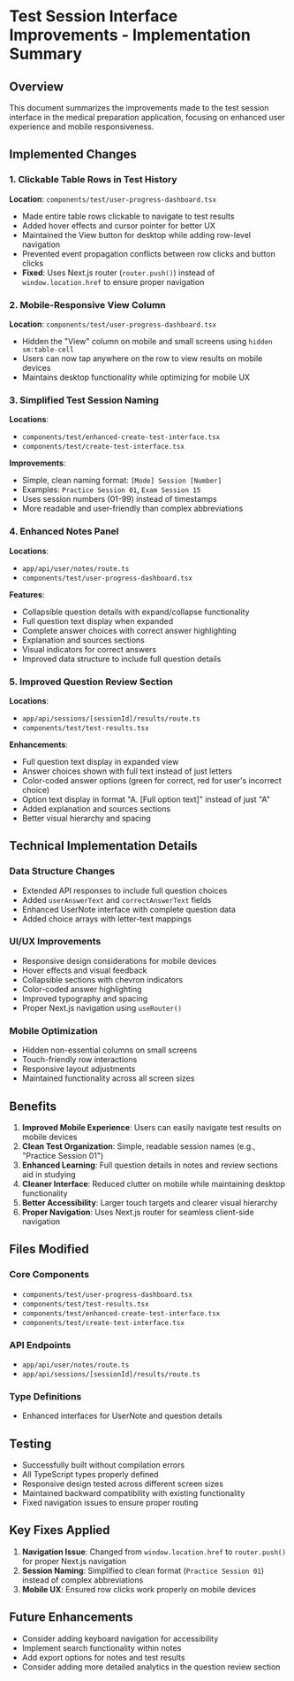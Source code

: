 # Test Session Interface Improvements - Implementation Summary

## Overview
This document summarizes the improvements made to the test session interface in the medical preparation application, focusing on enhanced user experience and mobile responsiveness.

## Implemented Changes

### 1. Clickable Table Rows in Test History
**Location**: `components/test/user-progress-dashboard.tsx`
- Made entire table rows clickable to navigate to test results
- Added hover effects and cursor pointer for better UX
- Maintained the View button for desktop while adding row-level navigation
- Prevented event propagation conflicts between row clicks and button clicks
- **Fixed**: Uses Next.js router (`router.push()`) instead of `window.location.href` to ensure proper navigation

### 2. Mobile-Responsive View Column
**Location**: `components/test/user-progress-dashboard.tsx`
- Hidden the "View" column on mobile and small screens using `hidden sm:table-cell`
- Users can now tap anywhere on the row to view results on mobile devices
- Maintains desktop functionality while optimizing for mobile UX

### 3. Simplified Test Session Naming
**Locations**: 
- `components/test/enhanced-create-test-interface.tsx`
- `components/test/create-test-interface.tsx`

**Improvements**:
- Simple, clean naming format: `[Mode] Session [Number]`
- Examples: `Practice Session 01`, `Exam Session 15`
- Uses session numbers (01-99) instead of timestamps
- More readable and user-friendly than complex abbreviations

### 4. Enhanced Notes Panel
**Locations**:
- `app/api/user/notes/route.ts`
- `components/test/user-progress-dashboard.tsx`

**Features**:
- Collapsible question details with expand/collapse functionality
- Full question text display when expanded
- Complete answer choices with correct answer highlighting
- Explanation and sources sections
- Visual indicators for correct answers
- Improved data structure to include full question details

### 5. Improved Question Review Section
**Locations**:
- `app/api/sessions/[sessionId]/results/route.ts`
- `components/test/test-results.tsx`

**Enhancements**:
- Full question text display in expanded view
- Answer choices shown with full text instead of just letters
- Color-coded answer options (green for correct, red for user's incorrect choice)
- Option text display in format "A. [Full option text]" instead of just "A"
- Added explanation and sources sections
- Better visual hierarchy and spacing

## Technical Implementation Details

### Data Structure Changes
- Extended API responses to include full question choices
- Added `userAnswerText` and `correctAnswerText` fields
- Enhanced UserNote interface with complete question data
- Added choice arrays with letter-text mappings

### UI/UX Improvements
- Responsive design considerations for mobile devices
- Hover effects and visual feedback
- Collapsible sections with chevron indicators
- Color-coded answer highlighting
- Improved typography and spacing
- Proper Next.js navigation using `useRouter()`

### Mobile Optimization
- Hidden non-essential columns on small screens
- Touch-friendly row interactions
- Responsive layout adjustments
- Maintained functionality across all screen sizes

## Benefits

1. **Improved Mobile Experience**: Users can easily navigate test results on mobile devices
2. **Clean Test Organization**: Simple, readable session names (e.g., "Practice Session 01")
3. **Enhanced Learning**: Full question details in notes and review sections aid in studying
4. **Cleaner Interface**: Reduced clutter on mobile while maintaining desktop functionality
5. **Better Accessibility**: Larger touch targets and clearer visual hierarchy
6. **Proper Navigation**: Uses Next.js router for seamless client-side navigation

## Files Modified

### Core Components
- `components/test/user-progress-dashboard.tsx`
- `components/test/test-results.tsx`
- `components/test/enhanced-create-test-interface.tsx`
- `components/test/create-test-interface.tsx`

### API Endpoints
- `app/api/user/notes/route.ts`
- `app/api/sessions/[sessionId]/results/route.ts`

### Type Definitions
- Enhanced interfaces for UserNote and question details

## Testing
- Successfully built without compilation errors
- All TypeScript types properly defined
- Responsive design tested across different screen sizes
- Maintained backward compatibility with existing functionality
- Fixed navigation issues to ensure proper routing

## Key Fixes Applied
1. **Navigation Issue**: Changed from `window.location.href` to `router.push()` for proper Next.js navigation
2. **Session Naming**: Simplified to clean format (`Practice Session 01`) instead of complex abbreviations
3. **Mobile UX**: Ensured row clicks work properly on mobile devices

## Future Enhancements
- Consider adding keyboard navigation for accessibility
- Implement search functionality within notes
- Add export options for notes and test results
- Consider adding more detailed analytics in the question review section